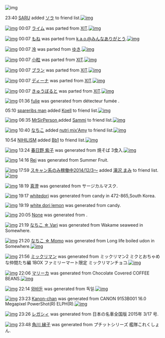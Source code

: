 ![img](http://gdrive-cdn.herokuapp.com/537b65a5bc09f0000721dda7/512px-barcode.png)

23:40 [SARU](http://www.barcodekanojo.com/user/500531/SARU) added [ソラ](http://www.barcodekanojo.com/kanojo/2936955/%E3%82%BD%E3%83%A9) to friend list.[![img](http://www.deviantsart.com/2921d5d.png)](http://www.barcodekanojo.com/kanojo/2936955/%E3%82%BD%E3%83%A9) 

[![img](http://www.deviantsart.com/nd4mn1.png)](http://www.barcodekanojo.com/kanojo/2048431/%E3%83%A9%E3%82%A4%E3%83%A0) 00:07 [ライム](http://www.barcodekanojo.com/kanojo/2048431/%E3%83%A9%E3%82%A4%E3%83%A0) was parted from [XIT](http://www.barcodekanojo.com/kanojo/2048431/%E3%83%A9%E3%82%A4%E3%83%A0).[![img](http://www.deviantsart.com/815jg6.jpeg)](http://www.barcodekanojo.com/user/209348/XIT) 

[![img](http://www.deviantsart.com/2bmia1k.png)](http://www.barcodekanojo.com/kanojo/1883753/%E3%82%82%E3%81%AD) 00:07 [もね](http://www.barcodekanojo.com/kanojo/1883753/%E3%82%82%E3%81%AD) was parted from [k.a.o.@みんなありがとう](http://www.barcodekanojo.com/kanojo/1883753/%E3%82%82%E3%81%AD).[![img](http://gdrive-cdn.herokuapp.com/5501adc6e0b7e90009844fe7/k.a.o..jpg)](http://www.barcodekanojo.com/user/30944/k.a.o.%40%E3%81%BF%E3%82%93%E3%81%AA%E3%81%82%E3%82%8A%E3%81%8C%E3%81%A8%E3%81%86) 

[![img](http://www.deviantsart.com/2qi9t55.png)](http://www.barcodekanojo.com/kanojo/3192705/%E5%86%B7) 00:07 [冷](http://www.barcodekanojo.com/kanojo/3192705/%E5%86%B7) was parted from [ゆき](http://www.barcodekanojo.com/kanojo/3192705/%E5%86%B7).[![img](http://www.deviantsart.com/1m45n8l.jpeg)](http://www.barcodekanojo.com/user/254468/%E3%82%86%E3%81%8D) 

[![img](http://www.deviantsart.com/pn01n8.png)](http://www.barcodekanojo.com/kanojo/877471/%E5%B0%8F%E7%B2%92) 00:07 [小粒](http://www.barcodekanojo.com/kanojo/877471/%E5%B0%8F%E7%B2%92) was parted from [XIT](http://www.barcodekanojo.com/kanojo/877471/%E5%B0%8F%E7%B2%92).[![img](http://www.deviantsart.com/815jg6.jpeg)](http://www.barcodekanojo.com/user/209348/XIT) 

[![img](http://www.deviantsart.com/mu7e04.png)](http://www.barcodekanojo.com/kanojo/2047519/%E3%83%96%E3%83%A9%E3%83%B3) 00:07 [ブラン](http://www.barcodekanojo.com/kanojo/2047519/%E3%83%96%E3%83%A9%E3%83%B3) was parted from [XIT](http://www.barcodekanojo.com/kanojo/2047519/%E3%83%96%E3%83%A9%E3%83%B3).[![img](http://www.deviantsart.com/815jg6.jpeg)](http://www.barcodekanojo.com/user/209348/XIT) 

[![img](http://www.deviantsart.com/24k0e3.png)](http://www.barcodekanojo.com/kanojo/529998/%E3%83%87%E3%82%A3%E3%83%BC%E3%83%8A) 00:07 [ディーナ](http://www.barcodekanojo.com/kanojo/529998/%E3%83%87%E3%82%A3%E3%83%BC%E3%83%8A) was parted from [XIT](http://www.barcodekanojo.com/kanojo/529998/%E3%83%87%E3%82%A3%E3%83%BC%E3%83%8A).[![img](http://www.deviantsart.com/815jg6.jpeg)](http://www.barcodekanojo.com/user/209348/XIT) 

[![img](http://gdrive-cdn.herokuapp.com/5501ad0ce0b7e90009844fe6/i0eSdPgg4W.png)](http://www.barcodekanojo.com/kanojo/546277/%E3%81%8D%E3%82%85%E3%81%86%E3%81%BC%E3%82%8B%E3%81%A8) 00:07 [きゅうぼると](http://www.barcodekanojo.com/kanojo/546277/%E3%81%8D%E3%82%85%E3%81%86%E3%81%BC%E3%82%8B%E3%81%A8) was parted from [XIT](http://www.barcodekanojo.com/kanojo/546277/%E3%81%8D%E3%82%85%E3%81%86%E3%81%BC%E3%82%8B%E3%81%A8).[![img](http://www.deviantsart.com/815jg6.jpeg)](http://www.barcodekanojo.com/user/209348/XIT) 

[![img](http://www.deviantsart.com/hl1obf.png)](http://www.barcodekanojo.com/kanojo/3193419/fulie) 01:36 [fulie](http://www.barcodekanojo.com/kanojo/3193419/fulie) was generated from détecteur fumée .

05:10 [spareribs man](http://www.barcodekanojo.com/user/500534/spareribs%20man) added [Koell](http://www.barcodekanojo.com/kanojo/2496036/Koell) to friend list.[![img](http://www.deviantsart.com/iu9vvs.png)](http://www.barcodekanojo.com/kanojo/2496036/Koell) 

[![img](http://www.deviantsart.com/1410j8l.jpeg)](http://www.barcodekanojo.com/user/481731/MrSirPerson%20) 06:35 [MrSirPerson ](http://www.barcodekanojo.com/user/481731/MrSirPerson%20) added [Sammi](http://www.barcodekanojo.com/kanojo/2439035/Sammi) to friend list.[![img](http://www.deviantsart.com/27knb5q.png)](http://www.barcodekanojo.com/kanojo/2439035/Sammi) 

[![img](http://www.deviantsart.com/1lb4fit.jpeg)](http://www.barcodekanojo.com/user/314581/%E3%81%AA%E3%81%A1%E3%81%93) 10:40 [なちこ](http://www.barcodekanojo.com/user/314581/%E3%81%AA%E3%81%A1%E3%81%93) added [nutri mix'Amy](http://www.barcodekanojo.com/kanojo/2078115/nutri%20mix%27Amy) to friend list.[![img](http://www.deviantsart.com/m5mohi.png)](http://www.barcodekanojo.com/kanojo/2078115/nutri%20mix%27Amy) 

10:54 [NIHILISM](http://www.barcodekanojo.com/user/460897/NIHILISM) added [Bb1](http://www.barcodekanojo.com/kanojo/14304/Bb1) to friend list.[![img](http://www.deviantsart.com/1j5d2u.png)](http://www.barcodekanojo.com/kanojo/14304/Bb1) 

[![img](http://www.deviantsart.com/464ck7.png)](http://www.barcodekanojo.com/kanojo/3193420/%E6%98%A5%E6%97%A5%E9%87%8E%20%E7%B4%AB%E5%AD%90) 13:24 [春日野 紫子](http://www.barcodekanojo.com/kanojo/3193420/%E6%98%A5%E6%97%A5%E9%87%8E%20%E7%B4%AB%E5%AD%90) was generated from 焼そば 3食入.[![img](http://www.deviantsart.com/10eaivj.jpeg)](http://www.barcodekanojo.com/product_images/barcode/6019166/1426220631/50x50x,PE7,P84,PBC,PE3,P81,P9D,PE3,P81,PB0,P203,PE9,PA3,P9F,PE5,P85,PA5.jpg,qw=88,ah=88.pagespeed.ic.-Yh2oHN5V1.jpg) 

[![img](http://www.deviantsart.com/33epu5n.png)](http://www.barcodekanojo.com/kanojo/3193421/Rei) 14:16 [Rei](http://www.barcodekanojo.com/kanojo/3193421/Rei) was generated from Summer Fruit.

[![img](http://www.deviantsart.com/99ugn1.jpeg)](http://www.barcodekanojo.com/user/6029/%E3%82%B9%E3%82%AD%E3%83%A3%E3%83%B3%E7%B3%BB%E3%81%AE%E3%81%BF%E7%A8%BC%E5%83%8D%E4%B8%AD2014%2F12%2F3%EF%BD%9E) 17:59 [スキャン系のみ稼働中2014/12/3～](http://www.barcodekanojo.com/user/6029/%E3%82%B9%E3%82%AD%E3%83%A3%E3%83%B3%E7%B3%BB%E3%81%AE%E3%81%BF%E7%A8%BC%E5%83%8D%E4%B8%AD2014%2F12%2F3%EF%BD%9E) added [滝沢 まみ](http://www.barcodekanojo.com/kanojo/713057/%E6%BB%9D%E6%B2%A2%20%E3%81%BE%E3%81%BF) to friend list.[![img](http://www.deviantsart.com/3vlejmf.png)](http://www.barcodekanojo.com/kanojo/713057/%E6%BB%9D%E6%B2%A2%20%E3%81%BE%E3%81%BF) 

[![img](http://www.deviantsart.com/16t0drs.png)](http://www.barcodekanojo.com/kanojo/3193422/%E7%9C%9F%E6%BE%84) 18:19 [真澄](http://www.barcodekanojo.com/kanojo/3193422/%E7%9C%9F%E6%BE%84) was generated from サージカルマスク.

[![img](http://www.deviantsart.com/2d15ieq.png)](http://www.barcodekanojo.com/kanojo/3193423/whitedori) 19:17 [whitedori](http://www.barcodekanojo.com/kanojo/3193423/whitedori) was generated from candy in 472-865,South Korea.

[![img](http://www.deviantsart.com/2h28ojl.png)](http://www.barcodekanojo.com/kanojo/3193424/white%20dori%20lemon) 19:19 [white dori lemon](http://www.barcodekanojo.com/kanojo/3193424/white%20dori%20lemon) was generated from candy.

[![img](http://www.deviantsart.com/3pfeh8g.png)](http://www.barcodekanojo.com/kanojo/3193425/%F0%A5%98%85%E4%B9%99%E4%B8%80) 20:05 [None](http://www.barcodekanojo.com/kanojo/3193425/%F0%A5%98%85%E4%B9%99%E4%B8%80) was generated from .

[![img](http://www.deviantsart.com/3tics86.png)](http://www.barcodekanojo.com/kanojo/3193426/%E3%81%AA%E3%81%A1%E3%81%93%20%E2%98%86%20Vari) 21:19 [なちこ ☆ Vari](http://www.barcodekanojo.com/kanojo/3193426/%E3%81%AA%E3%81%A1%E3%81%93%20%E2%98%86%20Vari) was generated from Wakame seaweed in Somewhere.

[![img](http://www.deviantsart.com/k7ivo8.png)](http://www.barcodekanojo.com/kanojo/3193427/%E3%81%AA%E3%81%A1%E3%81%93%20%E2%98%86%20Momo) 21:20 [なちこ ☆ Momo](http://www.barcodekanojo.com/kanojo/3193427/%E3%81%AA%E3%81%A1%E3%81%93%20%E2%98%86%20Momo) was generated from Long life boiled udon in Somewhere.[![img](http://www.deviantsart.com/2qibd6j.jpeg)](http://www.barcodekanojo.com/product_images/barcode/3487220/1325329034/udon.jpg) 

[![img](http://www.deviantsart.com/22psrti.png)](http://www.barcodekanojo.com/kanojo/3193428/%E3%83%9F%E3%83%83%E3%82%AF%E3%83%AA%E3%83%9E%E3%83%B3) 21:56 [ミックリマン](http://www.barcodekanojo.com/kanojo/3193428/%E3%83%9F%E3%83%83%E3%82%AF%E3%83%AA%E3%83%9E%E3%83%B3) was generated from ミックリマン2 ミクとおちゃめな仲間たち編 1BOX ファミリーマート限定 ミックリマンチョコ.[![img](http://www.deviantsart.com/70og3c.jpeg)](http://www.barcodekanojo.com/product_images/barcode/6019174/1426251311/%E3%83%9F%E3%83%83%E3%82%AF%E3%83%AA%E3%83%9E%E3%83%B32%20%E3%83%9F%E3%82%AF%E3%81%A8%E3%81%8A%E3%81%A1%E3%82%83%E3%82%81%E3%81%AA%E4%BB%B2%E9%96%93%E3%81%9F%E3%81%A1%E7%B7%A8%201BOX%20%E3%83%95%E3%82%A1%E3%83%9F%E3%83%AA%E3%83%BC%E3%83%9E%E3%83%BC%E3%83%88%E9%99%90%E5%AE%9A%20%E3%83%9F%E3%83%83%E3%82%AF%E3%83%AA%E3%83%9E%E3%83%B3%E3%83%81%E3%83%A7%E3%82%B3.jpg) 

[![img](http://www.deviantsart.com/239ul6u.png)](http://www.barcodekanojo.com/kanojo/3193429/%E3%83%9E%E3%83%AA%E3%83%BC%E3%82%AB) 22:06 [マリーカ](http://www.barcodekanojo.com/kanojo/3193429/%E3%83%9E%E3%83%AA%E3%83%BC%E3%82%AB) was generated from Chocolate Covered COFFEE BEANS.[![img](http://www.deviantsart.com/3hka7hn.jpeg)](http://www.barcodekanojo.com/product_images/barcode/6019175/1426251949/Chocolate%20Covered%20COFFEE%20BEANS.jpg) 

[![img](http://www.deviantsart.com/3q6vvl.png)](http://www.barcodekanojo.com/kanojo/3193430/%EC%99%80%EB%B0%94%EB%91%94) 22:14 [와바둔](http://www.barcodekanojo.com/kanojo/3193430/%EC%99%80%EB%B0%94%EB%91%94) was generated from 독일.[![img](http://www.deviantsart.com/3gjakat.jpeg)](http://www.barcodekanojo.com/product_images/barcode/4521241/1361120412/dunkel.jpg) 

[![img](http://www.deviantsart.com/26qqm9f.png)](http://www.barcodekanojo.com/kanojo/3193431/Kanon-chan) 23:23 [Kanon-chan](http://www.barcodekanojo.com/kanojo/3193431/Kanon-chan) was generated from CANON 9153B001 16.0 Megapixel PowerShot(R) ELPH(R).[![img](http://www.deviantsart.com/c8ri71.jpeg)](http://www.barcodekanojo.com/product_images/barcode/6019177/1426256568/50x50xCANON,P209153B001,P2016.0,P20Megapixel,P20PowerShot,P28R,P29,P20ELPH,P28R,P29.jpg,qw=88,ah=88.pagespeed.ic.maKNNq8vrC.jpg) 

[![img](http://www.deviantsart.com/20usig3.png)](http://www.barcodekanojo.com/kanojo/3193432/%E3%83%AC%E3%82%AC%E3%82%B7%E3%82%A3) 23:26 [レガシィ](http://www.barcodekanojo.com/kanojo/3193432/%E3%83%AC%E3%82%AC%E3%82%B7%E3%82%A3) was generated from 日本の名車全国版 2015年 3/17 号.

[![img](http://www.deviantsart.com/1dukqku.png)](http://www.barcodekanojo.com/kanojo/3193433/%E8%A7%92%E5%B7%9D%20%E7%B8%81%E5%AD%90) 23:48 [角川 縁子](http://www.barcodekanojo.com/kanojo/3193433/%E8%A7%92%E5%B7%9D%20%E7%B8%81%E5%AD%90) was generated from プチットシリーズ 艦隊これくしょん.

